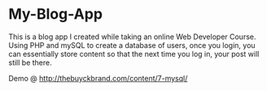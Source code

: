 # My-Blog-App
This is a blog app I created while taking an online Web Developer
Course. Using PHP and mySQL to create a database of users, once you
login, you can essentially store content so that the next time you log
in, your post will still be there.

Demo @ http://thebuyckbrand.com/content/7-mysql/
